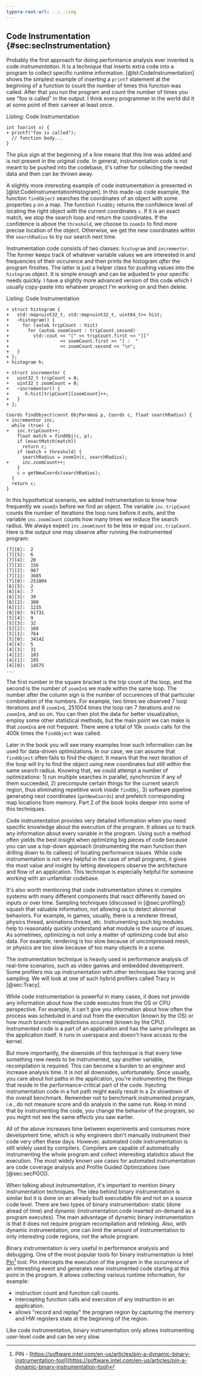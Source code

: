 ```yaml
---
typora-root-url: ..\..\img
---
```


## Code Instrumentation {#sec:secInstrumentation}

Probably the first approach for doing performance analysis ever invented is code *instrumentation*. It is a technique that inserts extra code into a program to collect specific runtime information. [@lst:CodeInstrumentation] shows the simplest example of inserting a `printf` statement at the beginning of a function to count the number of times this function was called. After that you run the program and count the number of times you see "foo is called" in the output. I think every programmer in the world did it at some point of their carreer at least once.

Listing: Code Instrumentation

~~~~ {#lst:CodeInstrumentation .cpp}
int foo(int x) {
+ printf("foo is called");
  // function body...
}
~~~~~~~~~~~~~~~~~~~~~~~~~~~~~~~~~~~~~~~~~~~~~~~~~

The plus sign at the beginning of a line means that this line was added and is not present in the original code. In general, instrumentation code is not meant to be pushed into the codebase, it's rather for collecting the needed data and then can be thrown away.

A slightly more interesting example of code instrumentation is presented in [@lst:CodeInstrumentationHistogram]. In this made-up code example, the function `findObject` searches the coordinates of an object with some properties `p` on a map. The function `findObj` returns the confidence level of locating the right object with the current coordinates `c`. If it is an exact match, we stop the search loop and return the coordinates. If the confidence is above the `threshold`, we choose to `zoomIn` to find more precise location of the object. Otherwise, we get the new coordinates within the `searchRadius` to try our search next time.

Instrumentation code consists of two classes: `histogram` and `incrementor`. The former keeps track of whatever variable values we are interested in and frequencies of their occurence and then prints the histogram *after* the program finishes. The latter is just a helper class for pushing values into the `histogram` object. It is simple enough and can be adjusted to your specific needs quickly. I have a slightly more advanced version of this code which I usually copy-paste into whatever project I'm working on and then delete.

Listing: Code Instrumentation

~~~~ {#lst:CodeInstrumentationHistogram .cpp}
+ struct histogram {
+   std::map<uint32_t, std::map<uint32_t, uint64_t>> hist;
+   ~histogram() {
+     for (auto& tripCount : hist)
+       for (auto& zoomCount : tripCount.second)
+         std::cout << "[" << tripCount.first << "][" 
+                   << zoomCount.first << "] :  " 
+                   << zoomCount.second << "\n";
+   }
+ };
+ histogram h;

+ struct incrementor {
+   uint32_t tripCount = 0;
+   uint32_t zoomCount = 0;
+   ~incrementor() {
+ 	   h.hist[tripCount][zoomCount]++;
+   }
+ };

Coords findObject(const ObjParams& p, Coords c, float searchRadius) {
+ incrementor inc;
  while (true) {
+   inc.tripCount++;  
    float match = findObj(c, p);
    if (exactMatch(match))
      return c;   
    if (match > threshold) {
      searchRadius = zoomIn(c, searchRadius);
+     inc.zoomCount++;
    }
    c = getNewCoords(searchRadius);
  }
  return c;
}
~~~~~~~~~~~~~~~~~~~~~~~~~~~~~~~~~~~~~~~~~~~~~~~~~

In this hypothetical scenario, we added instrumentation to know how frequently we `zoomIn` before we find an object. The variable `inc.tripCount` counts the number of iterations the loop runs before it exits, and the variable `inc.zoomCount` counts how many times we reduce the search radius. We always expect `inc.zoomCount` to be less or equal `inc.tripCount`. Here is the output one may observe after running the instrumented program:

```
[7][6]:  2
[7][5]:  6
[7][4]:  20
[7][3]:  156
[7][2]:  967
[7][1]:  3685
[7][0]:  251004
[6][5]:  2
[6][4]:  7
[6][3]:  39
[6][2]:  300
[6][1]:  1235
[6][0]:  91731
[5][4]:  9
[5][3]:  32
[5][2]:  160
[5][1]:  764
[5][0]:  34142
[4][4]:  5
[4][3]:  31
[4][2]:  103
[4][1]:  195
[4][0]:  14575
...
```

The first number in the square bracket is the trip count of the loop, and the second is the number of `zoomIn`s we made within the same loop. The number after the column sign is the number of occurences of that particular combination of the numbers. For example, two times we observed 7 loop iterations and 6 `zoomIn`s, 251004 times the loop ran 7 iterations and no `zoomIn`s, and so on. You can then plot the data for better visualization, employ some other statistical methods, but the main point we can make is that `zoomIn`s are not frequent. There were a total of 10k `zoomIn` calls for the 400k times the `findObject` was called. 

Later in the book you will see many examples how such information can be used for data-driven optimizations. In our case, we can assume that `findObject` often fails to find the object. It means that the next iteration of the loop will try to find the object using new coordinates but still within the same search radius. Knowing that, we could attempt a number of optimizations: 1) run multiple searches in parallel, synchronize if any of them succeeded, 2) precompute certain things for the current search region, thus eliminating repetitive work inside `findObj`, 3) software pipeline generating next coordinates (`getNewCoords`) and prefetch corresponding map locations from memory. Part 2 of the book looks deeper into some of this techniques.

Code instrumentation provides very detailed information when you need specific knowledge about the execution of the program. It allows us to track any information about every variable in the program. Using such a method often yields the best insight when optimizing big pieces of code because you can use a top-down approach (instrumenting the main function then drilling down to its callees) of locating performance issues. While code instrumentation is not very helpful in the case of small programs, it gives the most value and insight by letting developers observe the architecture and flow of an application. This technique is especially helpful for someone working with an unfamiliar codebase.

It's also worth mentioning that code instrumentation shines in complex systems with many different components that react differently based on inputs or over time. Sampling techniques (discussed in [@sec:profiling]) squash that valuable information, not allowing us to detect abnormal behaviors. For example, in games, usually, there is a renderer thread, physics thread, animations thread, etc. Instrumenting such big modules help to reasonably quickly understand what module is the source of issues. As sometimes, optimizing is not only a matter of optimizing code but also data. For example, rendering is too slow because of uncompressed mesh, or physics are too slow because of too many objects in a scene.

The instrumentation technique is heavily used in performance analysis of real-time scenarios, such as video games and embedded development. Some profilers mix up instrumentation with other techniques like tracing and sampling. We will look at one of such hybrid profilers called Tracy in [@sec:Tracy].

While code instrumentation is powerful in many cases, it does not provide any information about how the code executes from the OS or CPU perspective. For example, it can't give you information about how often the process was scheduled in and out from the execution (known by the OS) or how much branch mispredictions occurred (known by the CPU). Instrumented code is a part of an application and has the same privileges as the application itself. It runs in userspace and doesn't have access to the kernel.

But more importantly, the downside of this technique is that every time something new needs to be instrumented, say another variable, recompilation is required. This can become a burden to an engineer and increase analysis time. It is not all downsides, unfortunately. Since usually, you care about hot paths in the application, you're instrumenting the things that reside in the performance-critical part of the code. Injecting instrumentation code in a hot path might easily result in a 2x slowdown of the overall benchmark. Remember not to benchmark instrumented program, i.e., do not measure score and do analysis in the same run. Keep in mind that by instrumenting the code, you change the behavior of the program, so you might not see the same effects you saw earlier.

All of the above increases time between experiments and consumes more development time, which is why engineers don't manually instrument their code very often these days. However, automated code instrumentation is still widely used by compilers. Compilers are capable of automatically instrumenting the whole program and collect interesting statistics about the execution. The most widely known use cases for automated instrumentation are code coverage analysis and Profile Guided Optimizations (see [@sec:secPGO]).

When talking about instrumentation, it's important to mention binary instrumentation techniques. The idea behind binary instrumentation is similar but it is done on an already built executable file and not on a source code level. There are two types of binary instrumentation: static (done ahead of time) and dynamic (instrumentation code inserted on-demand as a program executes). The main advantage of dynamic binary instrumentation is that it does not require program recompilation and relinking. Also, with dynamic instrumentation, one can limit the amount of instrumentation to only interesting code regions, not the whole program.

Binary instrumentation is very useful in performance analysis and debugging. One of the most popular tools for binary instrumentation is Intel [Pin](https://software.intel.com/en-us/articles/pin-a-dynamic-binary-instrumentation-tool)[^1] tool. Pin intercepts the execution of the program in the occurrence of an interesting event and generates new instrumented code starting at this point in the program. It allows collecting various runtime information, for example: 

* instruction count and function call counts. 
* intercepting function calls and execution of any instruction in an application.
* allows "record and replay" the program region by capturing the memory and HW registers state at the beginning of the region.

Like code instrumentation, binary instrumentation only allows instrumenting user-level code and can be very slow.

[^1]: PIN - [https://software.intel.com/en-us/articles/pin-a-dynamic-binary-instrumentation-tool](https://software.intel.com/en-us/articles/pin-a-dynamic-binary-instrumentation-tool)
